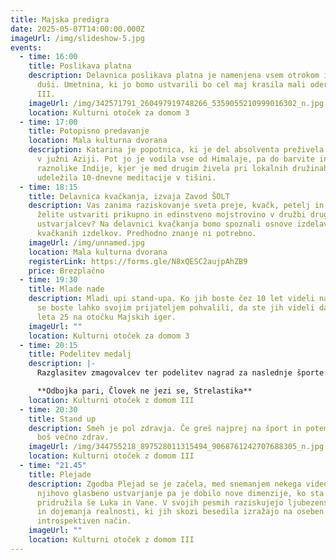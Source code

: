 ```yaml
---
title: Majska predigra
date: 2025-05-07T14:00:00.000Z
imageUrl: /img/slideshow-5.jpg
events:
  - time: 16:00
    title: Poslikava platna
    description: Delavnica poslikava platna je namenjena vsem otrokom in otrokom po
      duši. Umetnina, ki jo bomo ustvarili bo cel maj krasila mali oder za domom
      III.
    imageUrl: /img/342571791_260497919748266_5359055210999016302_n.jpg
    location: Kulturni otoček za domom 3
  - time: 17:00
    title: Potopisno predavanje
    location: Mala kulturna dvorana
    description: Katarina je popotnica, ki je del absolventa preživela z nahrbtnikom
      v južni Aziji. Pot jo je vodila vse od Himalaje, pa do barvite in
      raznolike Indije, kjer je med drugim živela pri lokalnih družinah in se
      udeležila 10-dnevne meditacije v tišini.
  - time: 18:15
    title: Delavnica kvačkanja, izvaja Zavod ŠOLT
    description: Vas zanima raziskovanje sveta preje, kvačk, petelj in zank? Si
      želite ustvariti prikupno in edinstveno mojstrovino v družbi drugih
      ustvarjalcev? Na delavnici kvačkanja bomo spoznali osnove izdelave
      kvačkanih izdelkov. Predhodno znanje ni potrebno.
    imageUrl: /img/unnamed.jpg
    location: Mala kulturna dvorana
    registerLink: https://forms.gle/N8xQESC2aujpAhZB9
    price: Brezplačno
  - time: 19:30
    title: Mlade nade
    description: Mladi upi stand-upa. Ko jih boste čez 10 let videli na televiziji
      se boste lahko svojim prijateljem pohvalili, da ste jih videli davnega
      leta 25 na otočku Majskih iger.
    imageUrl: ""
    location: Kulturni otoček za domom 3
  - time: 20:15
    title: Podelitev medalj
    description: |-
      Razglasitev zmagovalcev ter podelitev nagrad za naslednje športe: 

      **Odbojka pari, Človek ne jezi se, Strelastika**
    location: Kulturni otoček z domom III
  - time: 20:30
    title: Stand up
    description: Smeh je pol zdravja. Če greš najprej na šport in potem na stand-up
      boš večno zdrav.
    imageUrl: /img/344755218_897528011315494_9068761242707688305_n.jpg
    location: Kulturni otoček z domom III
  - time: "21.45"
    title: Plejade
    description: Zgodba Plejad se je začela, med snemanjem nekega videospota,
      njihovo glasbeno ustvarjanje pa je dobilo nove dimenzije, ko sta se
      pridružila še Luka in Vane. V svojih pesmih raziskujejo ljubezenske teme
      in dojemanja realnosti, ki jih skozi besedila izražajo na oseben in
      introspektiven način.
    imageUrl: ""
    location: Kulturni otoček z domom III
---
```

